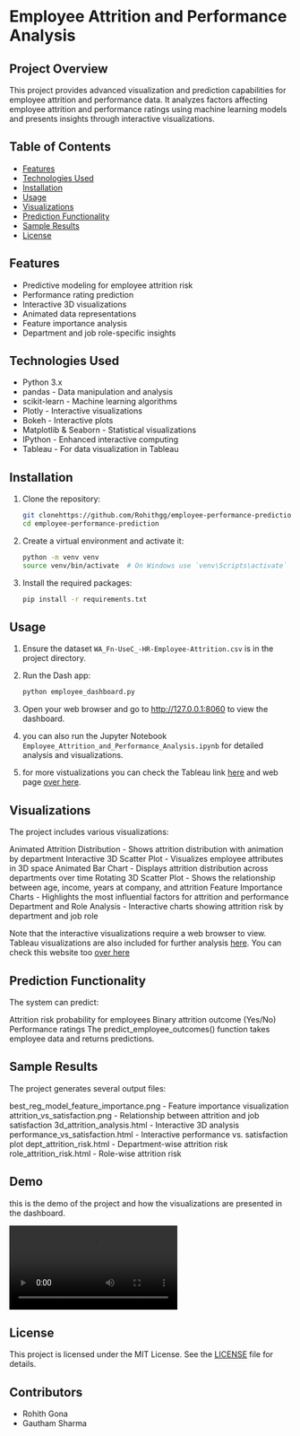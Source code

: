 # Employee Attrition and Performance Analysis

## Project Overview

This project provides advanced visualization and prediction capabilities for employee attrition and performance data. It analyzes factors affecting employee attrition and performance ratings using machine learning models and presents insights through interactive visualizations.

## Table of Contents

- [Features](#features)
- [Technologies Used](#technologies-used)
- [Installation](#installation)
- [Usage](#usage)
- [Visualizations](#visualizations)
- [Prediction Functionality](#prediction-functionality)
- [Sample Results](#sample-results)
- [License](#license)

## Features

- Predictive modeling for employee attrition risk
- Performance rating prediction
- Interactive 3D visualizations
- Animated data representations
- Feature importance analysis
- Department and job role-specific insights

## Technologies Used

- Python 3.x
- pandas - Data manipulation and analysis
- scikit-learn - Machine learning algorithms
- Plotly - Interactive visualizations
- Bokeh - Interactive plots
- Matplotlib & Seaborn - Statistical visualizations
- IPython - Enhanced interactive computing
- Tableau - For data visualization in Tableau

## Installation
1. Clone the repository:
    ```sh
    git clonehttps://github.com/Rohithgg/employee-performance-prediction
    cd employee-performance-prediction
    ```

2. Create a virtual environment and activate it:
    ```sh
    python -m venv venv
    source venv/bin/activate  # On Windows use `venv\Scripts\activate`
    ```

3. Install the required packages:
    ```sh
    pip install -r requirements.txt
    ```

## Usage
1. Ensure the dataset `WA_Fn-UseC_-HR-Employee-Attrition.csv` is in the project directory.

2. Run the Dash app:
    ```sh
    python employee_dashboard.py
    ```

3. Open your web browser and go to http://127.0.0.1:8060 to view the dashboard.
4. you can also run the Jupyter Notebook `Employee_Attrition_and_Performance_Analysis.ipynb` for detailed analysis and visualizations.
5. for more vistualizations you can check the Tableau link [here](https://public.tableau.com/app/profile/gautham.sharma/viz/EmployeeAttritionProject_17437562521440/ExployeePerformance?publish=yes) and web page [over here](https://rohithgg.github.io/employee-performance-prediction/).

## Visualizations
The project includes various visualizations:


Animated Attrition Distribution - Shows attrition distribution with animation by department
Interactive 3D Scatter Plot - Visualizes employee attributes in 3D space
Animated Bar Chart - Displays attrition distribution across departments over time
Rotating 3D Scatter Plot - Shows the relationship between age, income, years at company, and attrition
Feature Importance Charts - Highlights the most influential factors for attrition and performance
Department and Role Analysis - Interactive charts showing attrition risk by department and job role

Note that the interactive visualizations require a web browser to view.
Tableau visualizations are also included for further analysis [here](https://public.tableau.com/app/profile/gautham.sharma/viz/EmployeeAttritionProject_17437562521440/ExployeePerformance?publish=yes).
You can check this website too [over here](https://rohithgg.github.io/employee-performance-prediction/)
## Prediction Functionality
The system can predict:

Attrition risk probability for employees
Binary attrition outcome (Yes/No)
Performance ratings
The predict_employee_outcomes() function takes employee data and returns predictions.

## Sample Results
The project generates several output files:

best_reg_model_feature_importance.png - Feature importance visualization
attrition_vs_satisfaction.png - Relationship between attrition and job satisfaction
3d_attrition_analysis.html - Interactive 3D analysis
performance_vs_satisfaction.html - Interactive performance vs. satisfaction plot
dept_attrition_risk.html - Department-wise attrition risk
role_attrition_risk.html - Role-wise attrition risk

## Demo
this is the demo of the project and how the visualizations are presented in the dashboard.

![Demo](demovid.mp4)

## License
This project is licensed under the MIT License. See the [LICENSE](LICENSE) file for details.

## Contributors

- Rohith Gona
- Gautham Sharma
